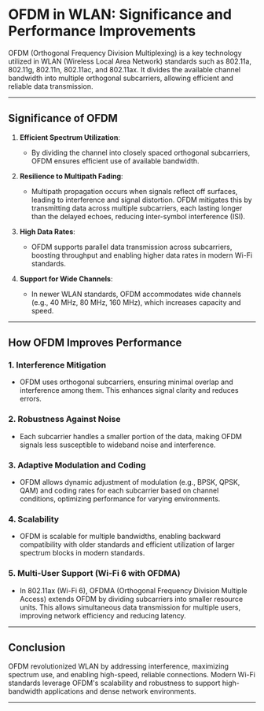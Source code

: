 # OFDM in WLAN: Significance and Performance Improvements

OFDM (Orthogonal Frequency Division Multiplexing) is a key technology utilized in WLAN (Wireless Local Area Network) standards such as 802.11a, 802.11g, 802.11n, 802.11ac, and 802.11ax. It divides the available channel bandwidth into multiple orthogonal subcarriers, allowing efficient and reliable data transmission.

---

## **Significance of OFDM**

1. **Efficient Spectrum Utilization**:
   - By dividing the channel into closely spaced orthogonal subcarriers, OFDM ensures efficient use of available bandwidth.

2. **Resilience to Multipath Fading**:
   - Multipath propagation occurs when signals reflect off surfaces, leading to interference and signal distortion. OFDM mitigates this by transmitting data across multiple subcarriers, each lasting longer than the delayed echoes, reducing inter-symbol interference (ISI).

3. **High Data Rates**:
   - OFDM supports parallel data transmission across subcarriers, boosting throughput and enabling higher data rates in modern Wi-Fi standards.

4. **Support for Wide Channels**:
   - In newer WLAN standards, OFDM accommodates wide channels (e.g., 40 MHz, 80 MHz, 160 MHz), which increases capacity and speed.

---

## **How OFDM Improves Performance**

### **1. Interference Mitigation**
   - OFDM uses orthogonal subcarriers, ensuring minimal overlap and interference among them. This enhances signal clarity and reduces errors.

### **2. Robustness Against Noise**
   - Each subcarrier handles a smaller portion of the data, making OFDM signals less susceptible to wideband noise and interference.

### **3. Adaptive Modulation and Coding**
   - OFDM allows dynamic adjustment of modulation (e.g., BPSK, QPSK, QAM) and coding rates for each subcarrier based on channel conditions, optimizing performance for varying environments.

### **4. Scalability**
   - OFDM is scalable for multiple bandwidths, enabling backward compatibility with older standards and efficient utilization of larger spectrum blocks in modern standards.

### **5. Multi-User Support (Wi-Fi 6 with OFDMA)**
   - In 802.11ax (Wi-Fi 6), OFDMA (Orthogonal Frequency Division Multiple Access) extends OFDM by dividing subcarriers into smaller resource units. This allows simultaneous data transmission for multiple users, improving network efficiency and reducing latency.

---

## **Conclusion**

OFDM revolutionized WLAN by addressing interference, maximizing spectrum use, and enabling high-speed, reliable connections. Modern Wi-Fi standards leverage OFDM's scalability and robustness to support high-bandwidth applications and dense network environments.

---
